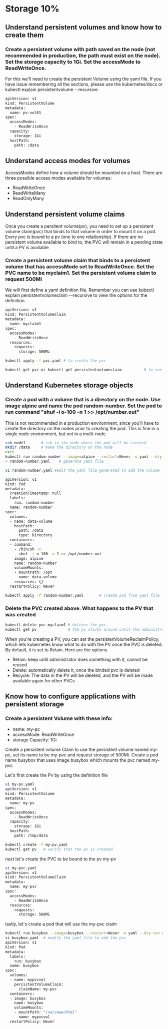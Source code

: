 # Storage 10% 

## Understand persistent volumes and know how to create them
### Create a persistent volume with path saved on the node (not recommended in production, the path must exist on the node). Set the storage capacity to 1Gi. Set the accessMode to ReadWriteOnce.

For this we'll need to create the persistent Volume using the yaml file. If you have issue remembering all the sections, please use the kubernetes/docs or kubectl explain persistentvolume --recursive.

```bash
apiVersion: v1
kind: PersistentVolume
metadata:
  name: pv-vol01
spec:
  accessModes:
    - ReadWriteOnce
  capacity:
    storage: 1Gi
  hostPath:
    path: /data
```


## Understand access modes for volumes
AccessModes define how a volume should be mounted on a host.
There are three possible access modes available for volumes:
  - ReadWriteOnce
  - ReadWriteMany
  - ReadOnlyMany


## Understand persistent volume claims

Once you create a persitent volume(pv), you need to set up a persistent volume claim(pvc) that binds to that volume in order to mount it on a pod. Every pvc is bound to a pv (one to one relationship). If there are no persistent volume available to bind to, the PVC will remain in a pending state until a PV is available

### Create a persistent volume claim that binds to a persistent volume that has accessMode set to ReadWriteOnce. Set the PVC name to be myclaim1. Set the persistent volume claim to request 500Mi

We will first define a yaml definition file. Remember you can use kubectl explain persistentvolumeclaim --recursive to view the options for the definition.

```bash
apiVersion: v1
kind: PersistentVolumeClaim
metadata:
  name: myclaim1
spec:
  accessModes:
    - ReadWriteOnce
  resources:
    requests:
      storage: 500Mi

kubectl apply -f pvc.yaml # to create the pvc

kubectl get pvc or kubectl get persistentvolumeclaim          # to see the status of the pvc, if it's at pending, then there is no pv available to bind to.
```




## Understand Kubernetes storage objects

### Create a pod with a volume that is a directory on the node. Use image alpine and name the pod random-number. Set the pod to run command "shuf -i o-100 -n 1 >> /opt/number.out"


This is not recommended in a production environment, since you'll have to create the directory on the nodes prior to creating the pod. This is fine in a single node environment, but not in a multi-node.


```bash
ssh node1       # ssh to the node where the pod will be created
mkdir /data     # make the directory on the node
exit
kubectl run random-number --image=alpine --restart=Never -o yaml --dry-run -- /bin/sh "shuf -i o-100 -n 1 >> /opt/number.out" 
> random-number.yaml    # generate yaml file

vi random-number.yaml #edit the yaml file generated to add the volume

apiVersion: v1
kind: Pod
metadata:
  creationTimestamp: null
  labels:
    run: random-number
  name: random-number
spec:
  volumes:
  - name: data-volume
    hostPath:
      path: /data
      type: Directory
  containers:
  - command:
    - /bin/sh -c
    - shuf -i o-100 -n 1 >> /opt/number.out
    image: alpine
    name: random-number
    volumeMounts:
    - mountPath: /opt
      name: data-volume
    resources: {}
  restartPolicy: Never

kubectl apply -f random-number.yaml       # create pod from yaml file

```


### Delete the PVC created above. What happens to the PV that was created

  
```bash
kubectl delete pvc myclaim1 # deletes the pvc
kubectl get pv              # the pv sticks around until the administrator goes and deletes it, but it cannot be reused why?
```

When you're creating a PV, you can set the persistenVolumeReclaimPolicy, which lets kubernetes know what to do with the PV once the PVC is deleted. By default, it is set to Retain. Here are the options
- Retain: keep until administrator does something with it, cannot be reused</li>
- Delete: automatically delete it, once the binded pvc is deleted</li>
- Recycle: The data in the PV will be deleted, and the PV will be made available again for other PVCs</li>



## Know how to configure applications with persistent storage

### Create a persistent Volume with these info:
- name: my-pc
- accessMode: ReadWriteOnce
- storage Capacity: 1Gi

Create a persistent volume Claim to use the persistent volume named my-pc, set its name to be my-pvc and request storage of 500Mi. 
Create a pod name busybox that uses image busybox which mounts the pvc named my-pvc </h3>

Let's first create the Pv by using the definition file

```bash
vi my-pv.yaml
apiVersion: v1
kind: PersistentVolume
metadata:
  name: my-pv
spec:
  accessModes:
    - ReadWriteOnce
  capacity:
    storage: 1Gi
  hostPath:
    path: /tmp/data

kubectl create -f my-pv.yaml
kubectl get pv   # verify that the pv is created
```

next let's create the PVC to be bound to the pv my-pv

```bash
vi my-pvc.yaml
apiVersion: v1
kind: PersistentVolumeClaim
metadata:
  name: my-pvc
spec:
  accessModes:
    - ReadWriteOnce
  resources:
    requests:
      storage: 500Mi
```

lastly, let's create a pod that will use the my-pvc claim

```bash
kubectl run busybox --image=busybox --restart=Never -o yaml --dry-run > busybox.yaml    # generate the yaml file
vi busybox.yaml  # modify the yaml file to add the pvc
apiVersion: v1
kind: Pod
metadata:
  labels:
    run: busybox
  name: busybox
spec:
  volumes:
  - name: mypvcvol
    persistentVolumeClaim:
      claimName: my-pvc
  containers:
  - image: busybox
    name: busybox
    volumeMounts:
    - mountPath: "/var/www/html"
      name: mypvcvol
  restartPolicy: Never
```
